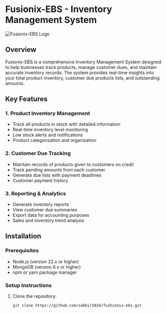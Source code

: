 # Fusionix-EBS - Inventory Management System

![Fusionix-EBS Logo](https://example.com/logo.png) <!-- Replace with your actual logo URL -->

## Overview
Fusionix-EBS is a comprehensive Inventory Management System designed to help businesses track products, manage customer dues, and maintain accurate inventory records. The system provides real-time insights into your total product inventory, customer due products lists, and outstanding amounts.

## Key Features

### 1. Product Inventory Management
- Track all products in stock with detailed information
- Real-time inventory level monitoring
- Low stock alerts and notifications
- Product categorization and organization

### 2. Customer Due Tracking
- Maintain records of products given to customers on credit
- Track pending amounts from each customer
- Generate due lists with payment deadlines
- Customer payment history

### 3. Reporting & Analytics
- Generate inventory reports
- View customer due summaries
- Export data for accounting purposes
- Sales and inventory trend analysis

## Installation

### Prerequisites
- Node.js (version 22.x or higher)
- MongoDB (version 6.x or higher)
- npm or yarn package manager

### Setup Instructions
1. Clone the repository:
   ```bash
   git clone https://github.com/sabbir2024/fushionix-ebs.git